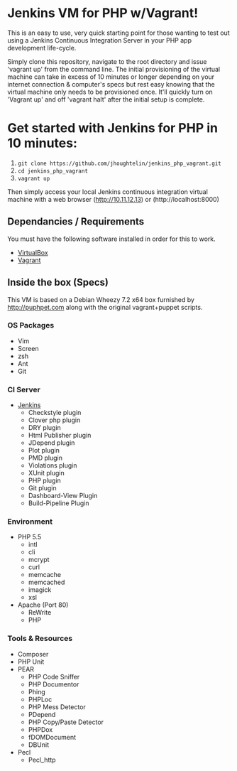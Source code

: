 Jenkins VM for PHP w/Vagrant!
=============================
This is an easy to use, very quick starting point for those
wanting to test out using a Jenkins Continuous Integration Server in
your PHP app development life-cycle.

Simply clone this repository, navigate to the root directory and issue 'vagrant up' from the command line.
The initial provisioning of the virtual machine can take in excess of 10 minutes
or longer depending on your internet connection & computer's specs but rest easy knowing that
the virtual machine only needs to be provisioned once. It'll quickly turn on 'Vagrant up' and off
'vagrant halt' after the initial setup is complete.

Get started with Jenkins for PHP in 10 minutes:
===============================================
1. `git clone https://github.com/jhoughtelin/jenkins_php_vagrant.git`
2. `cd jenkins_php_vagrant`  
3. `vagrant up`  

Then simply access your local Jenkins continuous integration virtual machine with
a web browser (http://10.11.12.13) or (http://localhost:8000)

## Dependancies / Requirements ##
You must have the following software installed in order for this to work.
* [VirtualBox](https://www.virtualbox.org/wiki/Downloads)
* [Vagrant](http://VagrantUp.com)

## Inside the box (Specs) 
This VM is based on a Debian Wheezy 7.2 x64 box furnished by http://puphpet.com along with
the original vagrant+puppet scripts.

### OS Packages
* Vim
* Screen
* zsh
* Ant
* Git

### CI Server
* [Jenkins](https://wiki.jenkins-ci.org)
    * Checkstyle plugin
    * Clover php plugin
    * DRY plugin
    * Html Publisher  plugin
    * JDepend plugin
    * Plot plugin
    * PMD plugin
    * Violations plugin
    * XUnit plugin
    * PHP plugin
    * Git plugin
    * Dashboard-View Plugin
    * Build-Pipeline Plugin
    
### Environment
* PHP 5.5
    * intl
    * cli
    * mcrypt
    * curl
    * memcache
    * memcached
    * imagick
    * xsl
* Apache (Port 80)
    * ReWrite
    * PHP

### Tools & Resources
* Composer
* PHP Unit
* PEAR
    * PHP Code Sniffer
    * PHP Documentor
    * Phing
    * PHPLoc
    * PHP Mess Detector
    * PDepend
    * PHP Copy/Paste Detector
    * PHPDox
    * fDOMDocument
    * DBUnit
* Pecl
    * Pecl_http